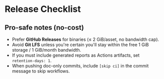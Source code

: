 # Release Checklist

## Pro-safe notes (no-cost)
- Prefer **GitHub Releases** for binaries (≤ 2 GiB/asset, no bandwidth cap).
- Avoid **Git LFS** unless you're certain you'll stay within the free 1 GiB storage / 1 GiB/month bandwidth.
- If you must include generated reports as Actions artifacts, set `retention-days: 1`.
- When pushing doc-only commits, include `[skip ci]` in the commit message to skip workflows.
